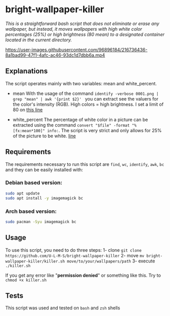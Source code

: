 
# bright-wallpaper-killer

*This is a straightforward bash script that does not eliminate or erase any wallpaper, but instead, it moves wallpapers with high white color percentages (25%) or high brightness (80 mean) to a designated container located in the current directory.*

https://user-images.githubusercontent.com/96896184/216736436-8a1bad99-47f1-4afc-ac46-93dc1d7dbb6a.mp4

## Explanations
The script operates mainly with two variables: mean and white_percent.
 - mean
    With the usage of the command `identify -verbose 0001.png | grep "mean" | awk '{print $2}' ` you can extract see the valuers for the color's intensity (RGB). 
    High colors = high brightness. I set a limit of 80 on [this line](https://github.com/U-L-M-S/bright-wallpaper-killer/blob/main/killer.sh#L21)
    
  - white_percent
     The percentage of white color in a picture can be extracted using the command `convert "$file" -format "%[fx:mean*100]" info:`. The script is very strict and only allows for 25% of the picture to be white. [line](https://github.com/U-L-M-S/bright-wallpaper-killer/blob/main/killer.sh#L28) 
    

## Requirements
The requirements necessary to run this script are `find`, `wc`, `identify`, `awk`, `bc` and they can be easily installed with:
### Debian based version:
```bash
sudo apt update
sudo apt install -y imagemagick bc
```
### Arch based version:
```bash
sudo pacman -Syu imagemagick bc
```

## Usage
To use this script, you need to do three steps:
1- clone
`git clone https://github.com/U-L-M-S/bright-wallpaper-killer`
2- move
`mv bright-wallpaper-killer/killer.sh move/to/your/wallpapers/path`
3- execute
`./killer.sh`

If you get any error like "**permission denied**" or something like this. Try to `chmod +x killer.sh`


## Tests
This script was used and tested on `bash` and `zsh` shells


